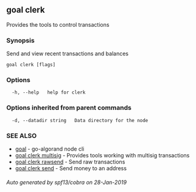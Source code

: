## goal clerk

Provides the tools to control transactions 

### Synopsis

Send and view recent transactions and balances

```
goal clerk [flags]
```

### Options

```
  -h, --help   help for clerk
```

### Options inherited from parent commands

```
  -d, --datadir string   Data directory for the node
```

### SEE ALSO

* [goal](goal.md)	 - go-algorand node cli
* [goal clerk multisig](goal_clerk_multisig.md)	 - Provides tools working with multisig transactions 
* [goal clerk rawsend](goal_clerk_rawsend.md)	 - Send raw transactions
* [goal clerk send](goal_clerk_send.md)	 - Send money to an address

###### Auto generated by spf13/cobra on 28-Jan-2019
